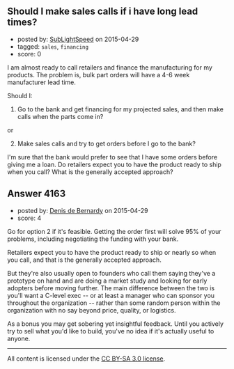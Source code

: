 ## Should I make sales calls if i have long lead times?

- posted by: [SubLightSpeed](https://stackexchange.com/users/2303147/sublightspeed) on 2015-04-29
- tagged: `sales`, `financing`
- score: 0

I am almost ready to call retailers and finance the manufacturing for my products. The problem is, bulk part orders will have a 4-6 week manufacturer lead time.

Should I:

 1. Go to the bank and get financing for my projected sales, and then make calls when the parts come in? 

or

 2. Make sales calls and try to get orders before I go to the bank?

I'm sure that the bank would prefer to see that I have some orders before giving me a loan. Do retailers expect you to have the product ready to ship when you call? What is the generally accepted approach?


## Answer 4163

- posted by: [Denis de Bernardy](https://stackexchange.com/users/182468/denis-de-bernardy) on 2015-04-29
- score: 4

Go for option 2 if it's feasible. Getting the order first will solve 95% of your problems, including negotiating the funding with your bank.

Retailers expect you to have the product ready to ship or nearly so when you call, and that is the generally accepted approach.

But they're also usually open to founders who call them saying they've a prototype on hand and are doing a market study and looking for early adopters before moving further. The main difference between the two is you'll want a C-level exec -- or at least a manager who can sponsor you throughout the organization -- rather than some random person within the organization with no say beyond price, quality, or logistics.

As a bonus you may get sobering yet insightful feedback. Until you actively try to sell what you'd like to build, you've no idea if it's actually useful to anyone.



---

All content is licensed under the [CC BY-SA 3.0 license](https://creativecommons.org/licenses/by-sa/3.0/).

